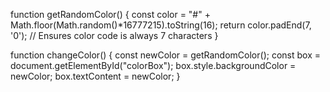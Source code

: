 function getRandomColor() {
  const color = "#" + Math.floor(Math.random()*16777215).toString(16);
  return color.padEnd(7, '0'); // Ensures color code is always 7 characters
}

function changeColor() {
  const newColor = getRandomColor();
  const box = document.getElementById("colorBox");
  box.style.backgroundColor = newColor;
  box.textContent = newColor;
}
